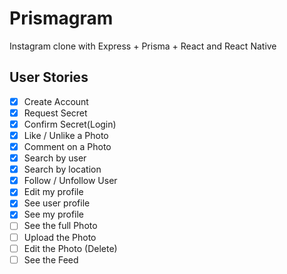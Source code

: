 # Prismagram

Instagram clone with Express + Prisma + React and React Native

## User Stories

- [x] Create Account
- [x] Request Secret
- [x] Confirm Secret(Login)
- [x] Like / Unlike a Photo
- [x] Comment on a Photo
- [x] Search by user
- [x] Search by location
- [x] Follow / Unfollow User
- [x] Edit my profile
- [x] See user profile
- [x] See my profile
- [ ] See the full Photo
- [ ] Upload the Photo
- [ ] Edit the Photo (Delete)
- [ ] See the Feed
